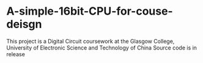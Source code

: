 # A-simple-16bit-CPU-for-couse-deisgn
This project is a Digital Circuit coursework at the Glasgow College, University of Electronic Science and Technology of China
Source code is in release
